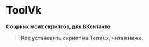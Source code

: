 # ToolVk
**Сборник моих скриптов, для ВКонтакте**
> **Как установить скрипт на Termux, читай ниже.**
